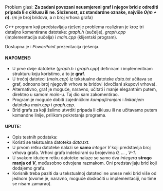 Problem glasi: **Za zadani povezani neusmjereni graf i njegov brid _e_ odrediti pripada li _e_ ciklusu ili ne. Složenost, uz standardne oznake, najviše _O(m + n)_.** (_m_ je broj bridova, a _n_ broj vrhova grafa)

_C++_ program koji predstavljaja rješenje problema realiziran je kroz tri detaljno komentirane datoteke: _graph.h_ (sučelje), _graph.cpp_ (implementacija sučelja) i _main.cpp_ (klijentski program).

Dostupna je i _PowerPoint_ prezentacija rješenja.

#### NAPOMENE:
- U prve dvije datoteke (_graph.h_ i _graph.cpp_) definiram i implementiram strukturu koju koristimo, a to je **graf**.
- U trećoj datoteci (_main.cpp_) iz tekstualne datoteke _data.txt_ učitava se graf, odnosno broj njegovih vrhova te bridovi (dvočlani skupovi vrhova).
- Alternativno, graf je moguće, naravno, učitati i manje elegantnim putem, direktno u samom _main_-u. Taj dio sam zakomentirao.
- Program je moguće dobiti zajedničkim _kompajliranjem_ i _linkanjem_ datoteka _main.cpp_ i _graph.cpp_.
- Brid grafa za koji želimo utvrditi pripada li ciklusu ili ne učitavamo putem komandne linije, prilikom pokretanja programa.

#### UPUTE:
- Opis testnih podataka:
- Koristi se tekstualna datoteka _data.txt_.
- U prvom retku datoteke nalazi se **samo** _integer_ _V_ koji predstavlja broj vrhova grafa. Vrhovi grafa indeksirani su brojevima _0, ... , V-1_.
- U svakom idućem retku datoteke nalaze se samo dva _integera_ **strogo manja od _V_**, međusobno odvojena razmakom. Oni predstavljaju brid koji dodajemo grafu.
- Korisnik treba paziti da u tekstualnoj datoteci ne unese neki brid više od jednom (ovome je, naravno, moguće doskočiti u implementaciji, no time se nisam zamarao).
